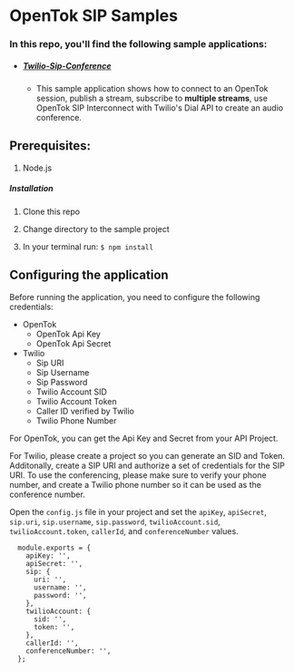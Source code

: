 # OpenTok SIP Samples

### In this repo, you'll find the following sample applications:

* ##### [Twilio-Sip-Conference](https://github.com/opentok/opentok-sip-samples/tree/master/twilio-sip-conference)
  * This sample application shows how to connect to an OpenTok session, publish a stream, subscribe to **multiple streams**, use OpenTok SIP Interconnect with Twilio's Dial API to create an audio conference.

## Prerequisites:

1. Node.js


##### Installation

1. Clone this repo

2. Change directory to the sample project

3. In your terminal run: `$ npm install`

## Configuring the application

Before running the application, you need to configure the following credentials:
  * OpenTok
    * OpenTok Api Key
    * OpenTok Api Secret
  * Twilio
    * Sip URI
    * Sip Username
    * Sip Password
    * Twilio Account SID
    * Twilio Account Token
    * Caller ID verified by Twilio
    * Twilio Phone Number

For OpenTok, you can get the Api Key and Secret from your API Project.

For Twilio, please create a project so you can generate an SID and Token. Additonally, create a SIP URI and authorize a set of credentials for the SIP URI. To use the conferencing, please make sure to verify your phone number, and create a Twilio phone number so it can be used as the conference number.

Open the `config.js` file in your project and set the `apiKey`, `apiSecret`, `sip.uri`, `sip.username`, `sip.password`, `twilioAccount.sid`, `twilioAccount.token`, `callerId`, and `conferenceNumber` values.

```
  module.exports = {
    apiKey: '',
    apiSecret: '',
    sip: {
      uri: '',
      username: '',
      password: '',
    },
    twilioAccount: {
      sid: '',
      token: '',
    },
    callerId: '',
    conferenceNumber: '',
  };
```